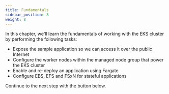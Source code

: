 ```yaml
---
title: Fundamentals
sidebar_position: 8
weight: 8
---
```


In this chapter, we'll learn the fundamentals of working with the EKS cluster by performing the following tasks:

- Expose the sample application so we can access it over the public Internet
- Configure the worker nodes within the managed node group that power the EKS cluster
- Enable and re-deploy an application using Fargate
- Configure EBS, EFS and FSxN for stateful applications

Continue to the next step with the button below.
